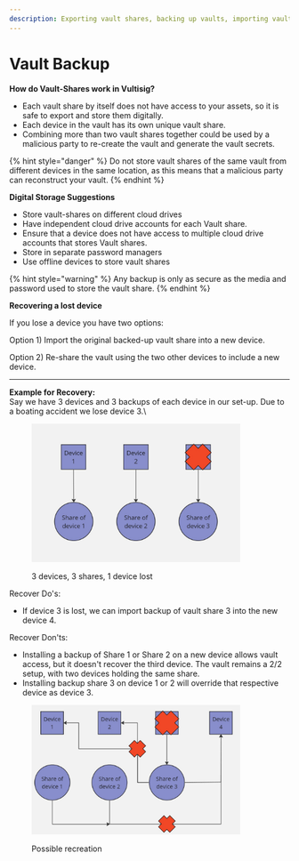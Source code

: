 ```yaml
---
description: Exporting vault shares, backing up vaults, importing vault shares.
---
```


# Vault Backup

**How do Vault-Shares work in Vultisig?**

* Each vault share by itself does not have access to your assets, so it is safe to export and store them digitally.
* Each device in the vault has its own unique vault share.&#x20;
* Combining more than two vault shares together could be used by a malicious party to re-create the vault and generate the vault secrets.&#x20;

{% hint style="danger" %}
Do not store vault shares of the same vault from different devices in the same location, as this means that a malicious party can reconstruct your vault.
{% endhint %}

**Digital Storage Suggestions**

* Store vault-shares on different cloud drives
* Have independent cloud drive accounts for each Vault share.
* Ensure that a device does not have access to multiple cloud drive accounts that stores Vault shares.
* Store in separate password managers
* Use offline devices to store vault shares

{% hint style="warning" %}
Any backup is only as secure as the media and password used to store the vault share.
{% endhint %}

**Recovering a lost device**

If you lose a device you have two options:

Option 1) Import the original backed-up vault share into a new device.&#x20;

Option 2) Re-share the vault using the two other devices to include a new device.

***

**Example for Recovery:**\
Say we have 3 devices and 3 backups of each device in our set-up.  Due to a boating accident we lose device 3.\


<figure><img src="../../.gitbook/assets/reconstruct 1.jpg" alt="" width="375"><figcaption><p>3 devices, 3 shares, 1 device lost</p></figcaption></figure>

Recover Do's:

* If device 3 is lost, we can import backup of vault share 3 into the new device 4.

Recover Don'ts:

* Installing a backup of Share 1 or Share 2 on a new device allows vault access, but it doesn't recover the third device. The vault remains a 2/2 setup, with two devices holding the same share.
* Installing backup share 3 on device 1 or 2 will override that respective device as device 3.

<figure><img src="../../.gitbook/assets/reconstruct 2.jpg" alt="" width="375"><figcaption><p>Possible recreation</p></figcaption></figure>
